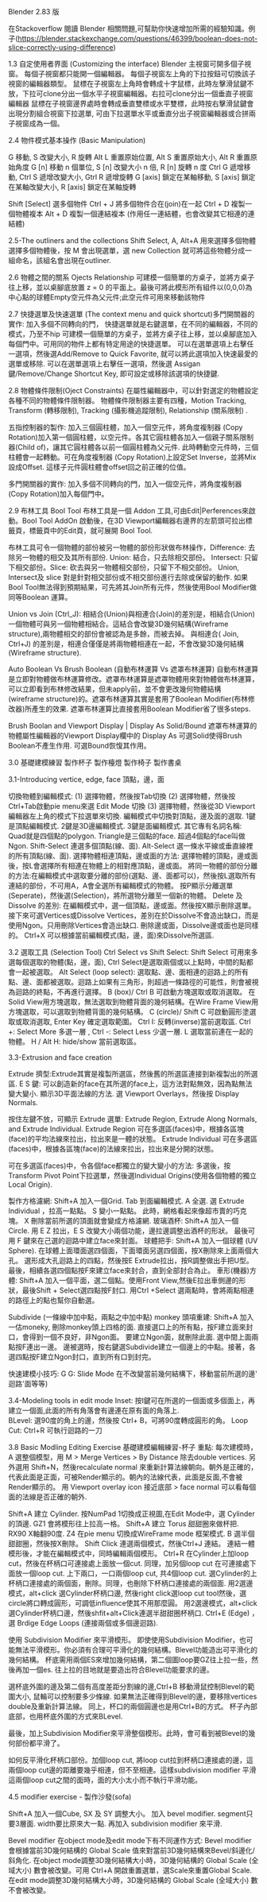  Blender 2.83 版 
 
 在Stackoverflow 閱讀 Blender 相關問題,可幫助你快速增加所需的經驗知識。例子(https://blender.stackexchange.com/questions/46399/boolean-does-not-slice-correctly-using-difference)
 
 1.3 自定使用者界面 (Customizing the interface) 
 Blender 主視窗可開多個子視窗。
 每個子視窗都只能開一個編輯器。
 每個子視窗左上角的下拉按鈕可切換該子視窗的編輯器類型。
 鼠標在子視窗左上角時會轉成十字鼠標，此時左擊滑鼠鍵不放，下拉可clone分出一個水平子視窗編輯器。右拉可clone分出一個垂直子視窗編輯器
 鼠標在子視窗邊界處時會轉成垂直雙標或水平雙標，此時按右擊滑鼠鍵會出現分割組合視窗下拉選單, 可由下拉選單水平或垂直分出子視窗編輯器或合拼兩子視窗成為一個。
  
 2.4 物件模式基本操作 (Basic Manipulation)
 
G 移動,  S 改變大小,  R 旋轉
Alt L 重置原始位置, Alt S 重置原始大小, Alt R 重置原始角度
G [n] 移動 n 個單位, S [n] 改變大小 n 倍, R [n]  旋轉 n 度
Ctrl G 遞增移動, Ctrl S 遞增改變大小, Gtrl R 遞增旋轉
G [axis] 鎖定在某軸移動, S [axis] 鎖定在某軸改變大小, R [axis] 鎖定在某軸旋轉

Shift [Select] 選多個物件
Ctrl + J 將多個物件合在(join)在一起
Ctrl + D 複製一個物體複本
Alt + D   複製一個連結複本 (作用任一連結體，也會改變其它相連的連結體)

2.5-The outliners and the collections
Shift Select, A, Alt+A 用來選擇多個物體
選擇多個物體後，按 M 會出現選單，選 new Collection 就可將這些物體分成一組命名，該組名會出現在outliner.

2.6 物體之間的關系 Ojects Relationship
可建模一個簡單的方桌子，並將方桌子往上移，並以桌腳底放置 z = 0 的平面上。最後可將此模形所有組件以(0,0,0)為中心點的球體Empty空元件為父元件;此空元件可用來移動該物件

2.7 快捷選單及快速選單 (The context menu and quick shortcut)多門開關器的實作: 加入多個不同轉向的門，
快捷選單就是右鍵選單，在不同的編輯器，不同的模式，乃至不hip
可建模一個簡單的方桌子，並將方桌子往上移，並以桌腳底加入每個門中。可用同的物件上都有特定用途的快捷選單。
可以在選單選項上右擊任一選項，然後選Add/Remove to Quick Favorite, 就可以將此選項加入快速最愛的選單或移除.
可以在選單選項上右擊任一選項，然後選 Assigan鍵/Remove/Change Shortcut Key, 即可設定或移除該選項的快捷鍵.

2.8 物體條件限制(Oject Constraints)
在屬性編輯器中，可以針對選定的物體設定各種不同的物體條件限制器。
物體條件限制器主要有四種，Motion Tracking, Transform (轉移限制), Tracking (攝影機追蹤限制), Relationship (關系限制) .

五指控制器的製作: 加入三個圓柱體，加入一個空元件，將角度複制器 (Copy Rotation)加入第一個圓柱體，以空元件。各其它圓柱體各加入一個親子關系限制器(Child of)，讓其它圓柱體各以前一個圓柱體為父元件.
此時轉動空元件時，三個柱體會一起轉動。可在角度複制器 (Copy Rotation)上設定Set Inverse，並將Mix設成Offset. 這樣子元件圓柱體會offset回之前正確的位值。

多門開關器的實作: 加入多個不同轉向的門，加入一個空元件，將角度複制器 (Copy Rotation)加入每個門中。

2.9 布林工具 Bool Tool
布林工具是一個 Addon 工具,可由Edit|Perferences來啟動。Bool Tool AddOn 啟動後，在3D Viewport編輯器右邊界的左箭頭可拉出標籤頁，標籤頁中的Edit頁，就可展開 Bool Tool.

布林工具可令一個物體的部份被另一物體的部份形狀做布林操作，Difference: 去除另一物體的相交及其所有部份.  Union: 結合，只去除相交部份。 Intersect: 只留下相交部份。Slice: 砍去與另一物體相交部份，只留下不相交部份。 Union, Intersect及 slice 對是針對相交部份或不相交部份進行去除或保留的動作. 
如果Bool Tool無法得到預期結果，可先將其Join所有元件，然後使用Bool Modifier做同等Boolean 運算。

Union vs Join (Ctrl_J): 相結合(Union)與相連合(Join)的差別是，相結合(Union) 一個物體可與另一個物體相結合。這結合會改變3D幾何結構(Wireframe structure),兩物體相交的部份會被認為是多餘，而被去掉。 與相連合( Join, Ctrl+J) 的差別是，相連合僅僅是將兩物體相連在一起，不會改變3D幾何結構(Wireframe structure). 

Auto Boolean Vs Brush Boolean (自動布林運算 Vs 遮罩布林運算) 自動布林運算是立即對物體做布林運算修改。遮罩布林運算是遮罩物體用來對物體做布林運算，可以立即看到布林修改結果，但未apply前，並不會更改幾何物體結構 (wireframe structure)的。遮罩布林運算其實是套用了Boolean Modifier(布林修改器)所產生的效果. 遮罩布林運算比直接套用Boolean Modifier省了很多steps.

Brush Boolan and Viewport Display | Display As Solid/Bound
遮罩布林運算的物體屬性編輯器的Viewport Display欄中的 Display As 可選Solid使得Brush Boolean不產生作用. 可選Bound恢愎其作用。

3.0 基礎建模練習
製作杯子
製作檯燈
製作椅子
製作書桌

3.1-Introducing vertice, edge, face 頂點，邊，面

切換物體到編輯模式: (1) 選擇物體，然後按Tab切換 (2) 選擇物體，然後按Ctrl+Tab啟動pie menu來選 Edit Mode 切換 (3) 選擇物體，然後從3D Viewport編輯器左上角的模式下拉選單來切換.
編輯模式中切換對頂點，邊及面的選取. 1鍵是頂點編輯模式. 2鍵是3D邊編輯模式. 3鍵是面編輯模式. 其它專有名詞名稱: Quad就是四個點的polygon. Triangle是三個點的face. 超過4個點的face叫做Ngon.
Shift-Select 連選多個頂點(線、面).  Alt-Select 選一條水平線或垂直線裡的所有頂點(線、面).
選擇物體相連頂點，邊或面的方法: 選擇物體的頂點，邊或面後，按L會選擇所有相連在物體上的相對應頂點，邊或面。
將同一物體的部份分離的方法:在編輯模式中選取要分離的部份(選點、邊、面都可以)，然後按L選取所有連結的部份，不可用A，A會全選所有編輯模式的物體。 按P顯示分離選單(Seperate)，然後選(Selection)，將所選物分離至一個新的物體。
Delete 及 Dissolve 的差別: 在編輯模式中，選一個頂點，邊或面。然後按X顯示刪除選單。 接下來可選Vertices或Dissolve Vertices，差別在於Dissolve不會造出缺口，而是使用Ngon。只用刪除Vertices會造出缺口. 刪除邊或面，Dissolve邊或面也是同樣的。 Ctrl+X 可以根據當前編輯模式(點，邊，面)來Dissolve所選區.

3.2  選取工具 (Selection Tool)
Ctrl Select vs Shift Select: Shift Select 可用來多選每個選取的物體(點，邊，面), Ctrl Select是選取兩個或以上點時，中間的點都會一起被選取。
Alt Select (loop select): 選取點、邊、面相連的迴路上的所有點、邊、面都被選取。迴路上如果有三角形，則超過一條路徑的可能性，則會被視為迴路的終點，不再進行選擇。
B (box)/ Ctrl B 可啟動方塊選取或取消選取。 在Solid View用方塊選取，無法選取到物體背面的幾何結構。在Wire Frame View用方塊選取，可以選取到物體背面的幾何結構。
C (circle)/ Shift C 可啟動圓形塗選取或取消選取, Enter Key 確定選取範圍。
Ctrl I: 反轉(inverse)當前選取區.
Ctrl +: Select More 多選一層 , Ctrl -: Select Less 少選一層.
L 選取當前連在一起的物體。 H / Alt H: hide/show 當前選取區。

3.3-Extrusion and face creation

Extrude 擠型:Extrude其實是複製所選區，然後舊的所選區連接到新複製出的所選區.
E S 鍵: 可以創造新的face在其所選的face上，這方法對點無效，因為點無法變大變小.
顯示3D平面法線的方法. 選 Viewport Overlays，然後按 Display Normals.

按住左鍵不放，可顯示 Extrude 選單: Extrude Region, Extrude Along Normals, and Extrude Individual.
Extrude Region 可在多選區(faces)中，根據各區塊(face)的平均法線來拉出，拉出來是一體的狀態。
Extrude Individual 可在多選區(faces)中，根據各區塊(face)的法線來拉出，拉出來是分開的狀態。

可在多選區(faces)中，令各個face都獨立的變大變小的方法: 多選後，按Transform Pivot Point下拉選單，然後選Individual Origins(使用各個物體的獨立 Local Origin).

製作方格濾網: Shift+A 加入一個Grid. Tab 到面編輯模式. A 全選. 選 Extrude Individual ，拉高一點點。 S 變小一點點。 此時，網格看起來像超市賣的巧克塊。 X 刪除當前所選的頂面就會變成方格濾網.
玻璃酒杯: Shift+A 加入一個 Circle. 用 E Z 拉出，E S 改變大小兩個功能，邊拉邊調整出酒杯的形狀。 最後可用 F 鍵來在己選的迴路中建立face來封面。
球體把手: Shift+A 加入一個球體 (UV Sphere). 在球體上面環面選四個面，下面環面另選四個面，按X刪除來上面兩個大孔。 選形成大孔迴路上的四點，然後按E Extrude拉出，按R調整做出手把U型。 
最後，相續各選四個點按F來建立face來封合，直到全部封合為止。
車形(機器)方體: Shift+A 加入一個平面，選二個點。使用Front View,然後E拉出車側邊的形狀，最後Shift + Select選四點按F封口. 用Ctrl +Select 選兩點時，會將兩點相連的路徑上的點也幫你自動選。

Subdivide (一條線中加中點，兩點之中加中點)
monkey 頭項重建: Shift+A 加入一估moneky, 刪除monkey頭上四格的面. 直接選口上的所有點，按F建立面來封口，會得到一個不良好，非Ngon面。 
要建立Ngon面，就刪除此面. 選中間上面兩點按F連出一邊。 邊被選時，按右鍵選Subdivide建立一個邊上的中點。接著，各選四點按F建立Ngon封口，直到所有口到封完。


快速建模小技巧:
G G: Slide Mode 在不改變當前幾何結構下，移動當前所選的邊' 迴路'面等等)

3.4-Modeling tools in edit mode
Inset: 按I鍵可在所選的一個面或多個面上，再建立一個面,此面的所有角落會有邊連在原有面的角落上.   
BLevel: 選90度的角上的邊，然後按 Ctrl+ B，可將90度轉成圓形的角。
Loop Cut: Ctrl+R 可執行迴路的一刀


3.8 Basic Modling Editing Exercise 基礎建模編輯練習-杯子
重點: 每次建模時，A 選整個模型，用 M > Merge Vertices > By Distance 除去double vertices. 另外選用 Shift+N，然後recalculate normal 來重新計算法線朝向。朝外是正確的，代表此面是正面，可被Render顯示的。朝內的法線代表，此面是反面,不會被Render顯示的。
用 Viewport overlay icon 接近底部 > face normal 可以看每個面的法線是否正確的朝外.

Shift+A 建立 Cylinder. 按NumPad 1切換成正視圖,在Edit Mode中，選 Cylinder 的頂邊. GZ1 會將模形往上拉高一格。
Shift+A 建立 Torus 甜甜圈來做杯把. RX90 X軸翻90度. Z4 在pie menu 切換成WireFrame mode 框架模式. B 選半個甜甜圈，然後按X刪除。
Shift Click 連選兩個模式，然後Ctrl+J 連結。 連結一體模形後，才能在編輯模式中，同時編輯兩個模形。 Ctrl+R 在Cylinder上加loop cut，然後在杯柄口可連接處上面放一個cut. 同理，加另個loop cut 在可連接處下面放一個loop cut. 上下兩口，一口兩個loop cut, 共4個loop cut. 選Cylinder的上杯柄口連接處的兩個面，刪除。同理，也刪除下杯柄口連接處的兩個面. 用2選邊模式，alt+click 選Cylinder杯柄口邊, 然後right click選loop cut tool然後，選circle將口轉成圓形，可調低influence使其不用那麼圓。   用2選邊模式，alt+click選Cylinder杯柄口邊，然後shfit+alt+Click連選半甜甜圈杯柄口. Ctrl+E (Edge) ，選 Brdige Edge Loops (連接兩個或多個邊迴路).

使用 Subdivision Modifier 來平滑模形。
即使使用Subdivision Modifier，也可能無法平滑模形。你必須有合理可平滑化的幾何結構。Blevel功能造出可平滑化的幾何結構。
杯底需用兩個ES來增加幾何結構，第二個圖loop要GZ往上拉一些，然後再加一個es. 往上拉的目地就是要造出符合Blevel功能要求的邊。

選杯底外圍的邊及第二個有高度差距分割線的邊,Ctrl+B 移動滑鼠控制Blevel的範圍大小, 鼠輪可以控制要多少條線.  如果無法正確得到Blevel的邊，要移除vertices double及重新計算法線。
同上，杯口的兩個圓邊也是用Ctrl+B的方式。
杯子內部底部，也用杯底外圍的方式來BLevel.

最後，加上Subdivision Modifier來平滑整個模形。此時，會可看到被Blevel的幾何部份都平滑了。

如何反平滑化杯柄口部份。加個loop cut, 將loop cut拉到杯柄口連接處的邊，這兩個loop cut邊的距離要幾乎相連，但不至相連。這樣subdivision modifier 平滑這兩個loop cut之間的面時，面的大小太小而不執行平滑功能。

4.5 modifier exercise - 製作沙發(sofa)

Shift+A 加入一個Cube, SX 及 SY 調整大小。 加入 bevel modifier. segment只要3層面. width要比原來大一點.  再加入 subdivision modifier 來平滑.

Bevel modifier 在object mode及edit mode下有不同運作方式:
Bevel modifier 會根據當前3D幾何結構的 Global Scale 值來對當前3D幾何結構來Bevel/斜邊化/斜角化.
在object mode調整3D幾何結構大小時，3D幾何結構的 Global Scale (全域大小) 數會被改變。可用 Ctrl+A 開啟重置選單，選Scale來重置Global Scale.
在edit mode調整3D幾何結構大小時，3D幾何結構的 Global Scale (全域大小) 數不會被改變。


